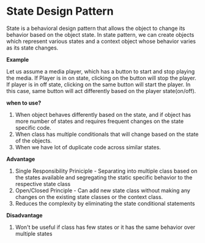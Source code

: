 # State Design Pattern

State is a behavioral design pattern that allows the object to change its behavior based on the object state. 
In state pattern, we can create objects which represent various states and a context object whose behavior varies as its state changes.

**Example**

Let us assume a media player, which has a button to start and stop playing the media. If Player is in on state, clicking on the button will stop the player.
If player is in off state, clicking on the same button will start the player. In this case, same button will act differently based on the player state(on/off).

**when to use?**

1. When object behaves differently based on the state, and if object has more number of states and requires frequent changes on the state specific code.
2. When class has multiple conditionals that will change based on the state of the objects.
3. When we have lot of duplicate code across similar states.

**Advantage**

1. Single Responsibility Priniciple - Separating into multiple class based on the states available and segregating the static specific behavior to the respective state class
2. Open/Closed Principle - Can add new state class without making any changes on the existing state classes or the context class.
3. Reduces the complexity by eliminating the state conditional statements

**Disadvantage**
1. Won't be useful if class has few states or it has the same behavior over multiple states
